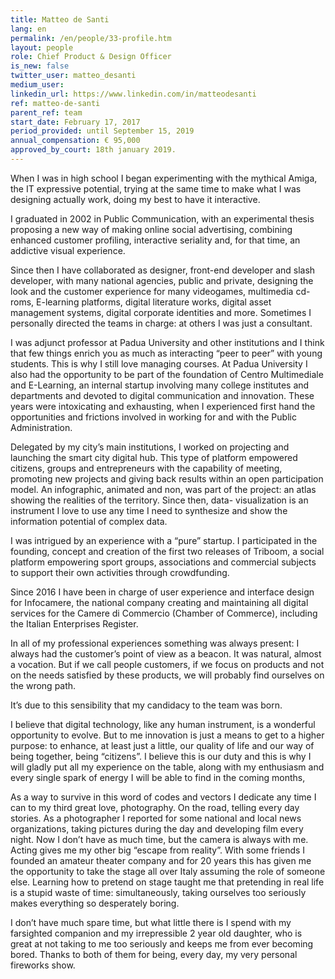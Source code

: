 ```yaml
---
title: Matteo de Santi
lang: en
permalink: /en/people/33-profile.htm
layout: people
role: Chief Product & Design Officer
is_new: false
twitter_user: matteo_desanti
medium_user:
linkedin_url: https://www.linkedin.com/in/matteodesanti
ref: matteo-de-santi
parent_ref: team
start_date: February 17, 2017
period_provided: until September 15, 2019
annual_compensation: € 95,000
approved_by_court: 18th january 2019.
---
```

When I was in high school I began experimenting with the mythical Amiga, the IT expressive potential, trying at the same time to make what I was designing actually work, doing my best to have it interactive.

I graduated in 2002 in Public Communication, with an experimental thesis proposing a new way of making online social advertising, combining enhanced customer profiling, interactive seriality and, for that time, an addictive visual experience.

Since then I have collaborated as designer, front-end developer and slash developer, with many national agencies, public and private, designing the look and the customer experience for many videogames, multimedia cd-roms, E-learning platforms, digital literature works, digital asset management systems, digital corporate identities and more. Sometimes I personally directed the teams in charge: at others I was just a consultant.

I was adjunct professor at Padua University and other institutions and I think that few things enrich you as much as interacting “peer to peer” with young students. This is why I still love managing courses. At Padua University I also had the opportunity to be part of the foundation of Centro Multimediale and E-Learning, an internal startup involving many college institutes and departments and devoted to digital communication and innovation. These years were intoxicating and exhausting, when I experienced first hand the opportunities and frictions involved in working for and with the Public Administration.

Delegated by my city’s main institutions, I worked on projecting and launching the smart city digital hub. This type of platform empowered citizens, groups and entrepreneurs with the capability of meeting, promoting new projects and giving back results within an open participation model. An infographic, animated and non, was part of the project: an atlas showing the realities of the territory. Since then, data- visualization is an instrument I love to use any time I need to synthesize and show the information potential of complex data.

I was intrigued by an experience with a “pure” startup. I participated in the founding, concept and creation of the first two releases of Triboom, a social platform empowering sport groups, associations and commercial subjects to support their own activities through crowdfunding.

Since 2016 I have been in charge of user experience and interface design for Infocamere, the national company creating and maintaining all digital services for the Camere di Commercio (Chamber of Commerce), including the Italian Enterprises Register.

In all of my professional experiences something was always present: I always had the customer’s point of view as a beacon. It was natural, almost a vocation. But if we call people customers, if we focus on products and not on the needs satisfied by these products, we will probably find ourselves on the wrong path.

It’s due to this sensibility that my candidacy to the team was born.

I believe that digital technology, like any human instrument, is a wonderful opportunity to evolve. But to me innovation is just a means to get to a higher purpose: to enhance, at least just a little, our quality of life and our way of being together, being “citizens”. I believe this is our duty and this is why I will gladly put all my experience on the table, along with my enthusiasm and every single spark of energy I will be able to find in the coming months,

As a way to survive in this word of codes and vectors I dedicate any time I can to my third great love, photography. On the road, telling every day stories. As a photographer I reported for some national and local news organizations, taking pictures during the day and developing film every night. Now I don’t have as much time, but the camera is always with me. Acting gives me my other big “escape from reality”. With some friends I founded an amateur theater company and for 20 years this has given me the opportunity to take the stage all over Italy assuming the role of someone else. Learning how to pretend on stage taught me that pretending in real life is a stupid waste of time: simultaneously, taking ourselves too seriously makes everything so desperately boring.

I don’t have much spare time, but what little there is I spend with my farsighted companion and my irrepressible 2 year old daughter, who is great at not taking to me too seriously and keeps me from ever becoming bored. Thanks to both of them for being, every day, my very personal fireworks show.

